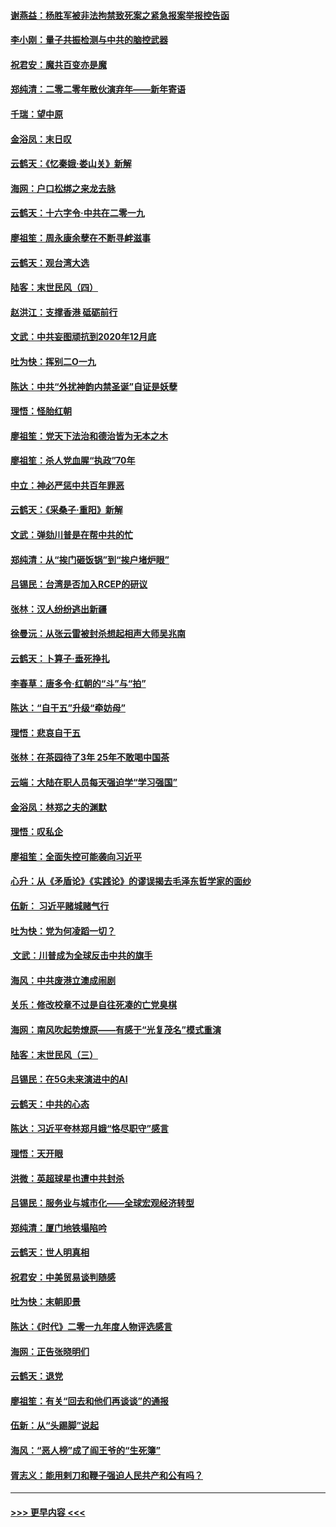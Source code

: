 #### [谢燕益：杨胜军被非法拘禁致死案之紧急报案举报控告函](../pages/nsc993/n11756134.md?t=01020033) 
#### [李小刚：量子共振检测与中共的脑控武器](../pages/nsc993/n11754518.md?t=01020033) 
#### [祝君安：魔共百变亦是魔](../pages/nsc993/n11754469.md?t=01020033) 
#### [郑纯清：二零二零年散伙演弃年——新年寄语](../pages/nsc993/n11754195.md?t=01020033) 
#### [千瑞：望中原](../pages/nsc993/n11754159.md?t=01020033) 
#### [金浴凤：末日叹](../pages/nsc993/n11752359.md?t=01020033) 
#### [云鹤天：《忆秦娥‧娄山关》新解](../pages/nsc993/n11752348.md?t=01020033) 
#### [海网：户口松绑之来龙去脉](../pages/nsc993/n11752328.md?t=01020033) 
#### [云鹤天：十六字令‧中共在二零一九](../pages/nsc993/n11752305.md?t=01020033) 
#### [廖祖笙：周永康余孽在不断寻衅滋事](../pages/nsc993/n11751013.md?t=01020033) 
#### [云鹤天：观台湾大选](../pages/nsc993/n11751007.md?t=01020033) 
#### [陆客：末世民风（四）](../pages/nsc993/n11749203.md?t=01020033) 
#### [赵洪江：支撑香港 砥砺前行](../pages/nsc993/n11748482.md?t=01020033) 
#### [文武：中共妄图顽抗到2020年12月底](../pages/nsc993/n11748446.md?t=01020033) 
#### [吐为快：挥别二O一九](../pages/nsc993/n11748411.md?t=01020033) 
#### [陈达：中共“外扰神韵内禁圣诞”自证是妖孽](../pages/nsc993/n11748226.md?t=01020033) 
#### [理悟：怪胎红朝](../pages/nsc993/n11748206.md?t=01020033) 
#### [廖祖笙：党天下法治和德治皆为无本之木](../pages/nsc993/n11748135.md?t=01020033) 
#### [廖祖笙：杀人党血腥“执政”70年](../pages/nsc993/n11745144.md?t=01020033) 
#### [中立：神必严惩中共百年罪恶](../pages/nsc993/n11744970.md?t=01020033) 
#### [云鹤天：《采桑子‧重阳》新解](../pages/nsc993/n11744948.md?t=01020033) 
#### [文武：弹劾川普是在帮中共的忙](../pages/nsc993/n11744758.md?t=01020033) 
#### [郑纯清：从“挨门砸饭锅”到“挨户堵炉眼”](../pages/nsc993/n11744745.md?t=01020033) 
#### [吕锡民：台湾是否加入RCEP的研议](../pages/nsc993/n11744701.md?t=01020033) 
#### [张林：汉人纷纷逃出新疆](../pages/nsc993/n11743530.md?t=01020033) 
#### [徐曼沅：从张云雷被封杀想起相声大师吴兆南](../pages/nsc993/n11741816.md?t=01020033) 
#### [云鹤天：卜算子‧垂死挣扎](../pages/nsc993/n11739956.md?t=01020033) 
#### [李春草：唐多令‧红朝的“斗”与“拍”](../pages/nsc993/n11739830.md?t=01020033) 
#### [陈达：“自干五”升级“牵妨母”](../pages/nsc993/n11739724.md?t=01020033) 
#### [理悟：悲哀自干五](../pages/nsc993/n11739547.md?t=01020033) 
#### [张林：在茶园待了3年 25年不敢喝中国茶](../pages/nsc993/n11739240.md?t=01020033) 
#### [云端：大陆在职人员每天强迫学“学习强国”](../pages/nsc993/n11738735.md?t=01020033) 
#### [金浴凤：林郑之夫的渊默](../pages/nsc993/n11737735.md?t=01020033) 
#### [理悟：叹私企](../pages/nsc993/n11737715.md?t=01020033) 
#### [廖祖笙：全面失控可能袭向习近平](../pages/nsc993/n11737704.md?t=01020033) 
#### [心升：从《矛盾论》《实践论》的谬误揭去毛泽东哲学家的面纱](../pages/nsc993/n11736962.md?t=01020033) 
#### [伍新： 习近平赌城赌气行](../pages/nsc993/n11736929.md?t=01020033) 
#### [吐为快：党为何凌蹈一切？](../pages/nsc993/n11736915.md?t=01020033) 
#### [ 文武：川普成为全球反击中共的旗手](../pages/nsc993/n11736882.md?t=01020033) 
#### [海风：中共废港立澳成闹剧](../pages/nsc993/n11735857.md?t=01020033) 
#### [关乐：修改校章不过是自往死凑的亡党臭棋](../pages/nsc993/n11735097.md?t=01020033) 
#### [海网：南风吹起势燎原——有感于“光复茂名”模式重演](../pages/nsc993/n11732308.md?t=01020033) 
#### [陆客：末世民风（三）](../pages/nsc993/n11732211.md?t=01020033) 
#### [吕锡民：在5G未来演进中的AI](../pages/nsc993/n11730010.md?t=01020033) 
#### [云鹤天：中共的心态](../pages/nsc993/n11729906.md?t=01020033) 
#### [陈达：习近平夸林郑月娥“恪尽职守”感言](../pages/nsc993/n11729881.md?t=01020033) 
#### [理悟：天开眼](../pages/nsc993/n11729699.md?t=01020033) 
#### [洪微：英超球星也遭中共封杀](../pages/nsc993/n11727243.md?t=01020033) 
#### [吕锡民：服务业与城市化——全球宏观经济转型](../pages/nsc993/n11725845.md?t=01020033) 
#### [郑纯清：厦门地铁塌陷吟](../pages/nsc993/n11725813.md?t=01020033) 
#### [云鹤天：世人明真相](../pages/nsc993/n11725621.md?t=01020033) 
#### [祝君安：中美贸易谈判随感](../pages/nsc993/n11725609.md?t=01020033) 
#### [吐为快：末朝即景](../pages/nsc993/n11723365.md?t=01020033) 
#### [陈达：《时代》二零一九年度人物评选感言](../pages/nsc993/n11723337.md?t=01020033) 
#### [海网：正告张晓明们](../pages/nsc993/n11723228.md?t=01020033) 
#### [云鹤天：退党](../pages/nsc993/n11723056.md?t=01020033) 
#### [廖祖笙：有关“回去和他们再谈谈”的通报](../pages/nsc993/n11722442.md?t=01020033) 
#### [伍新：从“头踢脚”说起](../pages/nsc993/n11722429.md?t=01020033) 
#### [海风：“恶人榜”成了阎王爷的“生死簿”](../pages/nsc993/n11722272.md?t=01020033) 
#### [胥志义：能用剌刀和鞭子强迫人民共产和公有吗？](../pages/nsc993/n11720569.md?t=01020033) 

----
#### [ >>> 更早内容 <<< ](../indexes/nsc993-earlier.md)
